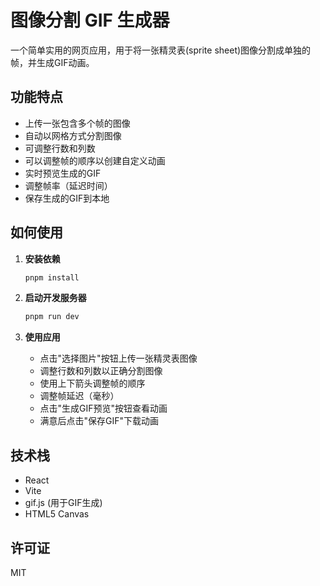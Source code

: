 # 图像分割 GIF 生成器

一个简单实用的网页应用，用于将一张精灵表(sprite sheet)图像分割成单独的帧，并生成GIF动画。

## 功能特点

- 上传一张包含多个帧的图像
- 自动以网格方式分割图像
- 可调整行数和列数
- 可以调整帧的顺序以创建自定义动画
- 实时预览生成的GIF
- 调整帧率（延迟时间）
- 保存生成的GIF到本地

## 如何使用

1. **安装依赖**

   ```bash
   pnpm install
   ```

2. **启动开发服务器**

   ```bash
   pnpm run dev
   ```

3. **使用应用**

   - 点击"选择图片"按钮上传一张精灵表图像
   - 调整行数和列数以正确分割图像
   - 使用上下箭头调整帧的顺序
   - 调整帧延迟（毫秒）
   - 点击"生成GIF预览"按钮查看动画
   - 满意后点击"保存GIF"下载动画

## 技术栈

- React
- Vite
- gif.js (用于GIF生成)
- HTML5 Canvas

## 许可证

MIT
